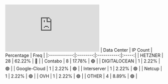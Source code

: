 ![Diagramm](https://github.com/obajay/StateSync-snapshots/blob/main/Projects/OKP4/1/README.md)
| Data Center | IP Count | Percentage | Freq |
|:------------:|:--------:|:-----------:|:-----:|
| HETZNER | 28 | 62.22% | 🔴 |
| Contabo | 8 | 17.78% | 🟢 |
| DIGITALOCEAN | 1 | 2.22% | 🟢 |
| Google-Cloud | 1 | 2.22% | 🟢 |
| Interserver | 1 | 2.22% | 🟢 |
| Netcup | 1 | 2.22% | 🟢 |
| OVH | 1 | 2.22% | 🟢 |
| OTHER | 4 | 8.89% | 🟢 |